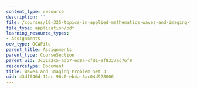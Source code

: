 ```yaml
---
content_type: resource
description: ''
file: /courses/18-325-topics-in-applied-mathematics-waves-and-imaging-fall-2015/43df046d11ac96c0eb4a3ac04d928006_MIT18_325F15_hw3.pdf
file_type: application/pdf
learning_resource_types:
- Assignments
ocw_type: OCWFile
parent_title: Assignments
parent_type: CourseSection
parent_uid: 3c31a2c5-adb7-ed8a-cfd1-ef8337ac76f8
resourcetype: Document
title: Waves and Imaging Problem Set 3
uid: 43df046d-11ac-96c0-eb4a-3ac04d928006
---
```

